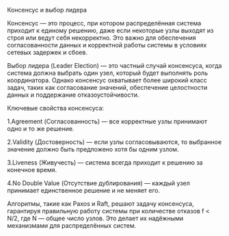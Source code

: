 Консенсус и выбор лидера

Консенсус — это процесс, при котором распределённая система приходит к единому решению, даже если некоторые узлы выходят из строя или ведут себя некорректно. Это важно для обеспечения согласованности данных и корректной работы системы в условиях сетевых задержек и сбоев.

Выбор лидера (Leader Election) — это частный случай консенсуса, когда система должна выбрать один узел, который будет выполнять роль координатора. Однако консенсус охватывает более широкий класс задач, таких как согласование значений, обеспечение целостности данных и поддержание отказоустойчивости.

Ключевые свойства консенсуса:

1.Agreement (Согласованность) — все корректные узлы принимают одно и то же решение.

2.Validity (Достоверность) — если узлы согласовываются, то выбранное значение должно быть предложено хотя бы одним узлом.

3.Liveness (Живучесть) — система всегда приходит к решению за конечное время.

4.No Double Value (Отсутствие дублирования) — каждый узел принимает единственное решение и не меняет его.

Алгоритмы, такие как Paxos и Raft, решают задачу консенсуса, гарантируя правильную работу системы при количестве отказов f < N/2, где N — общее число узлов. Это делает их надёжными механизмами для распределённых систем.

